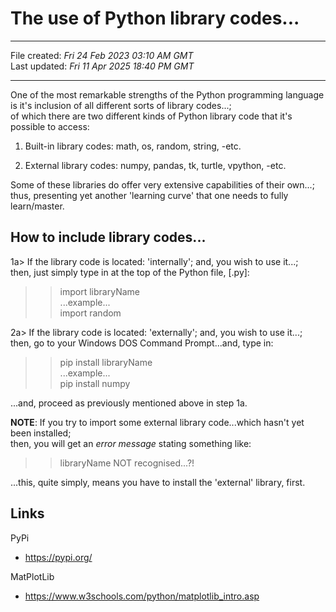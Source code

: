 # The use of Python library codes...

-----

File created: *Fri 24 Feb 2023 03:10 AM GMT*   
Last updated: *Fri 11 Apr 2025 18:40 PM GMT*    

-----

One of the most remarkable strengths of the Python programming language     
is it's inclusion of all different sorts of library codes...;       
of which there are two different kinds of Python library code that it's possible to access:  

1. Built-in library codes: math, os, random, string, -etc. 

2. External library codes: numpy, pandas, tk, turtle, vpython, -etc.

Some of these libraries do offer very extensive capabilities of their own...;   
thus, presenting yet another 'learning curve' that one needs to fully learn/master.  

## How to include library codes...  

1a> If the library code is located: 'internally'; and, you wish to use it...;   
then, just simply type in at the top of the Python file, [.py]:        

>> import libraryName    
...example...  
>> import random  

2a> If the library code is located: 'externally'; and, you wish to use it...;  
then, go to your Windows DOS Command Prompt...and, type in:  

>> pip install libraryName  
...example...  
>> pip install numpy  

...and, proceed as previously mentioned above in step 1a.  

**NOTE**: If you try to import some external library code...which hasn't yet been installed;      
then, you will get an *error message* stating something like:     

>> libraryName NOT recognised...?!    

...this, quite simply, means you have to install the 'external' library, first.  

## Links

PyPi    
- https://pypi.org/
  
MatPlotLib
- https://www.w3schools.com/python/matplotlib_intro.asp
